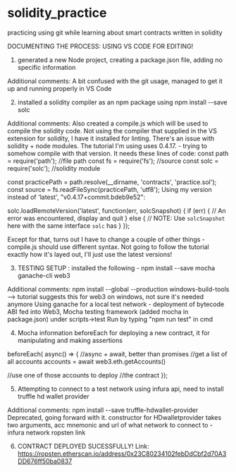 # solidity_practice
practicing using git while learning about
smart contracts written in solidity

DOCUMENTING THE PROCESS:
USING VS CODE FOR EDITING!

1) generated a new Node project, creating a package.json file, adding no specific information

Additional comments:
A bit confused with the git usage, managed to get it up and running properly in VS Code

2) installed a solidity compiler as an npm package using npm install --save solc

Additional comments:
Also created a compile.js which will be used to compile the solidity code. Not using the compiler 
that supplied in the VS extension for solidity, I have it installed for linting.
There's an issue with solidity + node modules. The tutorial I'm using uses 0.4.17. - trying to
somehow compile with that version. 
It needs these lines of code:
const path = require('path');   //file path
const fs = require('fs');       //source
const solc = require('solc');   //solidity module


const practicePath = path.resolve(__dirname, 'contracts', 'practice.sol');
const source = fs.readFileSync(practicePath, 'utf8');
Using my version instead of 'latest', "v0.4.17+commit.bdeb9e52":

solc.loadRemoteVersion('latest', function(err, solcSnapshot) {
  if (err) {
    // An error was encountered, display and quit
  } else {
    // NOTE: Use `solcSnapshot` here with the same interface `solc` has
  }
});

Except for that, turns out I have to change a couple of other things - compile.js should use different
syntax. Not going to follow the tutorial exactly how it's layed out, I'll just use the latest
versions!

3) TESTING SETUP : installed the following - npm install --save mocha ganache-cli web3

Additional comments:
npm install --global --production windows-build-tools  --> tutorial
suggests this for web3 on windows, not sure it's needed anymore
Using ganache for a local test network - deployment of bytecode
ABI fed into Web3, Mocha testing framework (added mocha in package.json)
under scripts->test
Run by typing "npm run test" in cmd

4) Mocha information
beforeEach for deploying a new contract,
it for manipulating and making assertions

beforeEach( async() => {                          //async + await, better than promises
  //get a list of all accounts
  accounts = await web3.eth.getAccounts()      

  //use one of those accounts to deploy
  //the contract
});

5) Attempting to connect to a test network using infura api, need to install truffle hd wallet provider

Additional comments:
npm install --save truffle-hdwallet-provider
Deprecated, going forward with it. constructor for HDwalletprovider takes two arguments,
acc mnemonic and url of what network to connect to - infura network ropsten link

6) CONTRACT DEPLOYED SUCESSFULLY! 
Link: https://ropsten.etherscan.io/address/0x23C80234102febDdCbf2d70A3DD676ff50ba0837

